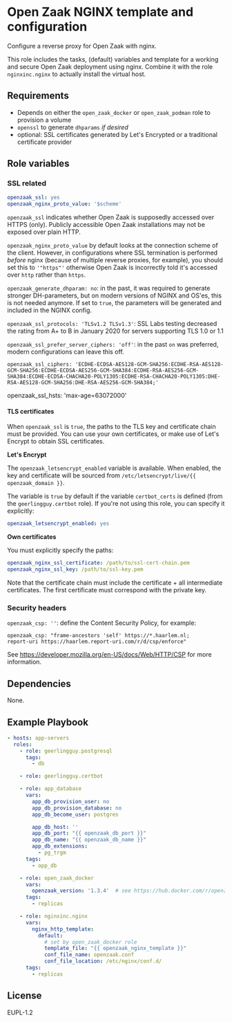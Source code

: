 Open Zaak NGINX template and configuration
==========================================

Configure a reverse proxy for Open Zaak with nginx.

This role includes the tasks, (default) variables and template for a working and secure
Open Zaak deployment using nginx. Combine it with the role `nginxinc.nginx` to actually
install the virtual host.

Requirements
------------

- Depends on either the `open_zaak_docker` or `open_zaak_podman` role to provision a
  volume
- `openssl` to generate `dhparams` _if desired_
- optional: SSL certificates generated by Let's Encrypted or a traditional certificate
  provider

Role variables
--------------

### SSL related

```yaml
openzaak_ssl: yes
openzaak_nginx_proto_value: '$scheme'
```

`openzaak_ssl` indicates whether Open Zaak is supposedly accessed over HTTPS (only).
Publicly accessible Open Zaak installations may not be exposed over plain HTTP.

`openzaak_nginx_proto_value` by default looks at the connection scheme of the client.
However, in configurations where SSL termination is performed _before_ nginx (because of
multiple reverse proxies, for example), you should set this to `'"https"'` otherwise
Open Zaak is incorrectly told it's accessed over `http` rather than `https`.

`openzaak_generate_dhparam: no`: in the past, it was required to generate stronger
DH-parameters, but on modern versions of NGINX and OS'es, this is not needed anymore.
If set to `true`, the parameters will be generated and included in the NGINX config.

`openzaak_ssl_protocols: 'TLSv1.2 TLSv1.3'`: SSL Labs testing decreased the rating from
A+ to B in January 2020 for servers supporting TLS 1.0 or 1.1

`openzaak_ssl_prefer_server_ciphers: 'off'`: in the past `on` was preferred, modern
configurations can leave this off.

`openzaak_ssl_ciphers: 'ECDHE-ECDSA-AES128-GCM-SHA256:ECDHE-RSA-AES128-GCM-SHA256:ECDHE-ECDSA-AES256-GCM-SHA384:ECDHE-RSA-AES256-GCM-SHA384:ECDHE-ECDSA-CHACHA20-POLY1305:ECDHE-RSA-CHACHA20-POLY1305:DHE-RSA-AES128-GCM-SHA256:DHE-RSA-AES256-GCM-SHA384;'`

openzaak_ssl_hsts: 'max-age=63072000'

#### TLS certificates

When `openzaak_ssl` is `true`, the paths to the TLS key and certificate chain must be
provided. You can use your own certificates, or make use of Let's Encrypt to obtain
SSL certificates.

**Let's Encrypt**

The `openzaak_letsencrypt_enabled` variable is available. When enabled, the key and
certificate will be sourced from `/etc/letsencrypt/live/{{ openzaak_domain }}`.

The variable is `true` by default if the variable `certbot_certs` is defined (from the
`geerlingguy.certbot` role). If you're not using this role, you can specify it
explicitly:

```yaml
openzaak_letsencrypt_enabled: yes
```

**Own certificates**

You must explicitly specify the paths:

```yaml
openzaak_nginx_ssl_certificate: /path/to/ssl-cert-chain.pem
openzaak_nginx_ssl_key: /path/to/ssl-key.pem
```

Note that the certificate chain must include the certificate + all intermediate
certificates. The first certificate must correspond with the private key.

### Security headers

`openzaak_csp: ''`: define the Content Security Policy, for example:

```
openzaak_csp: "frame-ancestors 'self' https://*.haarlem.nl;          report-uri https://haarlem.report-uri.com/r/d/csp/enforce"
```

See https://developer.mozilla.org/en-US/docs/Web/HTTP/CSP for more information.

Dependencies
------------

None.

Example Playbook
----------------

```yaml
- hosts: app-servers
  roles:
    - role: geerlingguy.postgresql
      tags:
        - db

    - role: geerlingguy.certbot

    - role: app_database
      vars:
        app_db_provision_user: no
        app_db_provision_database: no
        app_db_become_user: postgres

        app_db_host: ''
        app_db_port: "{{ openzaak_db_port }}"
        app_db_name: "{{ openzaak_db_name }}"
        app_db_extensions:
          - pg_trgm
      tags:
        - app_db

    - role: open_zaak_docker
      vars:
        openzaak_version: '1.3.4'  # see https://hub.docker.com/r/openzaak/open-zaak/tags
      tags:
        - replicas

    - role: nginxinc.nginx
      vars:
        nginx_http_template:
          default:
            # set by open_zaak_docker role
            template_file: "{{ openzaak_nginx_template }}"
            conf_file_name: openzaak.conf
            conf_file_location: /etc/nginx/conf.d/
      tags:
        - replicas
```

License
-------

EUPL-1.2
